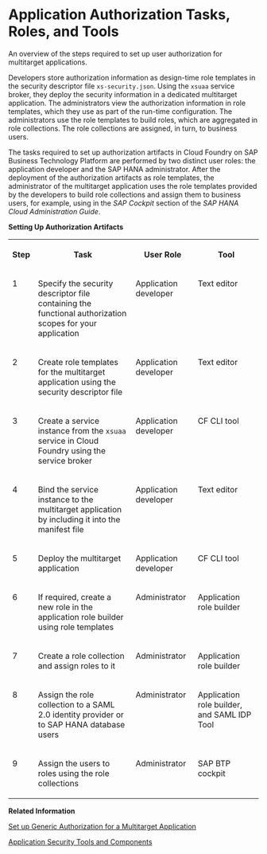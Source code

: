 <!-- loio67b375554f434ddfa4444f007ace4b4b -->

# Application Authorization Tasks, Roles, and Tools

An overview of the steps required to set up user authorization for multitarget applications.



Developers store authorization information as design-time role templates in the security descriptor file `xs-security.json`. Using the `xsuaa` service broker, they deploy the security information in a dedicated multitarget application. The administrators view the authorization information in role templates, which they use as part of the run-time configuration. The administrators use the role templates to build roles, which are aggregated in role collections. The role collections are assigned, in turn, to business users.

The tasks required to set up authorization artifacts in Cloud Foundry on SAP Business Technology Platform are performed by two distinct user roles: the application developer and the SAP HANA administrator. After the deployment of the authorization artifacts as role templates, the administrator of the multitarget application uses the role templates provided by the developers to build role collections and assign them to business users, for example, using in the *SAP Cockpit* section of the *SAP HANA Cloud Administration Guide*.

**Setting Up Authorization Artifacts**


<table>
<tr>
<th valign="top">

Step

</th>
<th valign="top">

Task

</th>
<th valign="top">

User Role

</th>
<th valign="top">

Tool

</th>
</tr>
<tr>
<td valign="top">

1

</td>
<td valign="top">

Specify the security descriptor file containing the functional authorization scopes for your application

</td>
<td valign="top">

Application developer

</td>
<td valign="top">

Text editor

</td>
</tr>
<tr>
<td valign="top">

2

</td>
<td valign="top">

Create role templates for the multitarget application using the security descriptor file

</td>
<td valign="top">

Application developer

</td>
<td valign="top">

Text editor

</td>
</tr>
<tr>
<td valign="top">

3

</td>
<td valign="top">

Create a service instance from the `xsuaa` service in Cloud Foundry using the service broker

</td>
<td valign="top">

Application developer

</td>
<td valign="top">

CF CLI tool

</td>
</tr>
<tr>
<td valign="top">

4

</td>
<td valign="top">

Bind the service instance to the multitarget application by including it into the manifest file

</td>
<td valign="top">

Application developer

</td>
<td valign="top">

Text editor

</td>
</tr>
<tr>
<td valign="top">

5

</td>
<td valign="top">

Deploy the multitarget application

</td>
<td valign="top">

Application developer

</td>
<td valign="top">

CF CLI tool

</td>
</tr>
<tr>
<td valign="top">

6

</td>
<td valign="top">

If required, create a new role in the application role builder using role templates

</td>
<td valign="top">

Administrator

</td>
<td valign="top">

Application role builder

</td>
</tr>
<tr>
<td valign="top">

7

</td>
<td valign="top">

Create a role collection and assign roles to it

</td>
<td valign="top">

Administrator

</td>
<td valign="top">

Application role builder

</td>
</tr>
<tr>
<td valign="top">

8

</td>
<td valign="top">

Assign the role collection to a SAML 2.0 identity provider or to SAP HANA database users

</td>
<td valign="top">

Administrator

</td>
<td valign="top">

Application role builder, and SAML IDP Tool

</td>
</tr>
<tr>
<td valign="top">

9

</td>
<td valign="top">

Assign the users to roles using the role collections

</td>
<td valign="top">

Administrator

</td>
<td valign="top">

SAP BTP cockpit

</td>
</tr>
</table>

**Related Information**  


[Set up Generic Authorization for a Multitarget Application](set-up-generic-authorization-for-a-multitarget-application-c8c578e.md "Define an authorization model for your multitarget application and configure generic authorization for any application end point (route path).")

[Application Security Tools and Components](application-security-tools-and-components-a004e4f.md "Setting up security for multitarget applications involves multiple tasks and multiple tools and components.")

